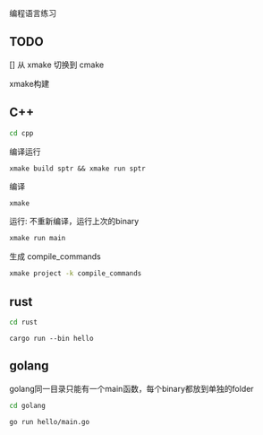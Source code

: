 编程语言练习

## TODO

[] 从 xmake 切换到 cmake

xmake构建

## C++

```bash
cd cpp
```

编译运行

```
xmake build sptr && xmake run sptr
```

编译

```bash
xmake
```

运行: 不重新编译，运行上次的binary

```bash
xmake run main
```

生成 compile_commands

```bash
xmake project -k compile_commands
```

## rust

```bash
cd rust
```

```
cargo run --bin hello
```

## golang

golang同一目录只能有一个main函数，每个binary都放到单独的folder

```bash
cd golang
```

```bash
go run hello/main.go
```